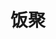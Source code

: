 ---
description: 约吃饭的。宅男臆想出来的流程，小编为他还没有破灭的理想主义鼓掌！
layout: post
results:
- primaryGenreName: Social Networking
  version: '1.0.0'
  artworkUrl100: http://a1773.phobos.apple.com/us/r1000/029/Purple/v4/e3/b3/c6/e3b3c68b-c588-5b5f-9d09-374c088b0ff0/mzl.sdtthefn.png
  trackViewUrl: https://itunes.apple.com/cn/app/fan-ju/id662538880?mt=8&uo=4
  artworkUrl60: http://a1727.phobos.apple.com/us/r1000/023/Purple4/v4/af/f3/00/aff300ef-6fff-29a6-f320-513dcc8ffb33/Icon.png
  sellerName: Huanze Xu
  supportedDevices:
  - iPadThirdGen
  - iPhone4
  - iPad23G
  - iPad3G
  - iPodTouchThirdGen
  - iPad2Wifi
  - iPodTouchFifthGen
  - iPodTouchourthGen
  - iPhone-3GS
  - iPadMini
  - iPhone4S
  - iPadFourthGen4G
  - iPadMini4G
  - iPadThirdGen4G
  - iPhone5
  - iPadFourthGen
  - iPadWifi
  genres:
  - 社交
  - 美食佳饮
  trackName: 饭聚
  description: 饭聚是刚刚流行起来的基于兴趣的美食社交应用，通过一顿饭局让不同的人相聚在餐厅里，一起享受美食的同时，认识和你有着相同兴趣的新朋友。
  price: 0
  trackId: 662538880
  releaseDate: '2013-06-24T08:26:05Z'
  screenshotUrls:
  - http://a5.mzstatic.com/us/r1000/047/Purple2/v4/f8/85/97/f8859731-f2a0-94c3-5cd4-bdf320cfd48b/mzl.dlyonkbv.1136x1136-75.jpg
  - http://a2.mzstatic.com/us/r1000/025/Purple/v4/d1/6b/d2/d16bd289-cf1e-0eed-5cc5-08b094702fcd/mzl.ncybjopy.1136x1136-75.jpg
  - http://a2.mzstatic.com/us/r1000/053/Purple/v4/e7/4f/a8/e74fa819-8b94-a838-bb60-72e3a1f35952/mzl.xqryrdwy.1136x1136-75.jpg
  - http://a1.mzstatic.com/us/r1000/053/Purple2/v4/ff/1f/b4/ff1fb427-194d-fd78-fc8c-69f35a1b8fdf/mzl.uoaejuma.1136x1136-75.jpg
  artistViewUrl: https://itunes.apple.com/cn/artist/fanjoin/id534141460?uo=4
  primaryGenreId: 6005
  kind: software
  fileSizeBytes: '8541987'
  bundleId: com.fanjoin.Fanju
  trackContentRating: 12+
  artistName: FanJoin
  trackCensoredName: 饭聚
  isGameCenterEnabled: false
  contentAdvisoryRating: 12+
  languageCodesISO2A:
  - EN
  - ZH
  features: &a []
  wrapperType: software
  artworkUrl512: http://a1773.phobos.apple.com/us/r1000/029/Purple/v4/e3/b3/c6/e3b3c68b-c588-5b5f-9d09-374c088b0ff0/mzl.sdtthefn.png
  formattedPrice: 免费
  artistId: 534141460
  genreIds:
  - '6005'
  - '6023'
  currency: CNY
  ipadScreenshotUrls: *a
category: 社交
tags: tag1
resultCount: 1
title: 饭聚

---